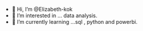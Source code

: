- 👋 Hi, I’m @Elizabeth-kok
- 👀 I’m interested in ... data analysis.
- 🌱 I’m currently learning ...sql , python and powerbi.

